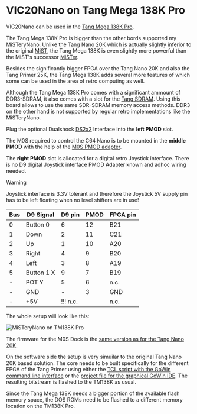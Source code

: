 # VIC20Nano on Tang Mega 138K Pro

VIC20Nano can be used in the [Tang Mega 138K Pro](https://wiki.sipeed.com/hardware/en/tang/tang-mega-138k/mega-138k-pro.html).

The Tang Mega 138K Pro is bigger than the other bords supported my
MiSTeryNano. Unlike the Tang Nano 20K which is actually slightly
inferior to the original [MiST](https://github.com/mist-devel/mist-board/wiki), the Tang Mega 138K is even slightly
more powerful than the MiST's successor [MiSTer](https://mister-devel.github.io/MkDocs_MiSTer/).

Besides the significantly bigger FPGA over the Tang Nano 20K and also
the Tang Primer 25K, the Tang Mega 138K adds several more features of
which some can be used in the area of retro computing as well. 

Although the Tang Mega 138K Pro comes with a significant ammount of
DDR3-SDRAM, it also comes with a slot for the [Tang
SDRAM](https://wiki.sipeed.com/hardware/en/tang/tang-PMOD/FPGA_PMOD.html#TANG_SDRAM). Using this board allows to use the same SDR-SDRAM memory access
methods. DDR3 on the other hand is not supported by regular retro
implementations like the MiSTeryNano.

Plug the optional Dualshock [DS2x2](https://wiki.sipeed.com/hardware/en/tang/tang-PMOD/FPGA_PMOD.html#PMOD_DS2x2) Interface into the **left PMOD** slot.<br>

The M0S required to control the C64 Nano is to be mounted in the
**middle PMOD** with the help of the [M0S PMOD adapter](board/m0s_pmod).

The **right PMOD** slot is allocated for a digital retro Joystick interface.
There is no D9 digital Joystick interface PMOD Adapter known and adhoc wiring needed.
> [!WARNING]
> Joystick interface is 3.3V tolerant and therefore the Joystick 5V supply pin has to be left floating when no level shifters are in use!<br>

|Bus|D9 Signal |D9 pin|PMOD  |FPGA pin |
| - |------    |------| ---- | ------- |
| 0 | Button 0 | 6    |  12  | B21     |
| 1 | Down     | 2    |  11  | C21     |
| 2 | Up       | 1    |  10  | A20     |
| 3 | Right    | 4    |   9  | B20     |
| 4 | Left     | 3    |   8  | A19     |
| 5 |Button 1 X| 9    |   7  | B19     |
| - |POT Y     | 5    |   6  | n.c.    |
| - | GND      | -    |   3  | GND     |
| - | +5V      |!!! n.c.|    | n.c.    |

The whole setup will look like this:

![MiSTeryNano on TM138K Pro](./.assets/ds2_m0s_pmod_tm138kpro.png)

The firmware for the M0S Dock is the [same version as for the Tang
Nano 20K](firmware/misterynano_fw/).

On the software side the setup is very simuilar to the original Tang Nano 20K based solution. The core needs to be built specifically
for the different FPGA of the Tang Primer using either the [TCL script with the GoWin command line interface](build_tm138k.tcl) or the
[project file for the graphical GoWin IDE](vic20nano_tm138k_.gprj). The resulting bitstream is flashed to the TM138K as usual.

Since the Tang Mega 138K needs a bigger portion of the available flash
memory space, the DOS ROMs need to be flashed to a different memory location
on the TM138K Pro.
